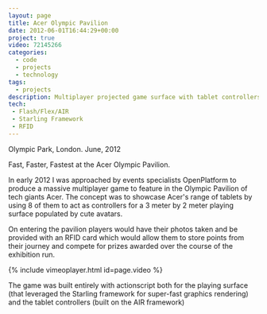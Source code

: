 ```yaml
---
layout: page
title: Acer Olympic Pavilion
date: 2012-06-01T16:44:29+00:00
project: true
video: 72145266
categories:
  - code 
  - projects 
  - technology 
tags:
  - projects
description: Multiplayer projected game surface with tablet controllers
tech:
 - Flash/Flex/AIR
 - Starling Framework
 - RFID
---
```


Olympic Park, London. June, 2012

<div class="img_row">
	<img class="col three" src="{{ site.baseurl }}/images/heroes/acer-main.jpg" alt="" title="Fast, Faster, Fastest"/>
</div>
<div class="col three caption">
	Fast, Faster, Fastest at the Acer Olympic Pavilion.
</div>

In early 2012 I was approached by events specialists OpenPlatform to produce a massive multiplayer game to feature in the Olympic Pavilion of tech giants Acer. The concept was to showcase Acer's range of tablets by using 8 of them to act as controllers for a 3 meter by 2 meter playing surface populated by cute avatars.

On entering the pavilion players would have their photos taken and be provided with an RFID card which would allow them to store points from their journey and compete for prizes awarded over the course of the exhibition run.

{% include vimeoplayer.html id=page.video %}

The game was built entirely with actionscript both for the playing surface (that leveraged the Starling framework for super-fast graphics rendering) and the tablet controllers (built on the AIR framework)

